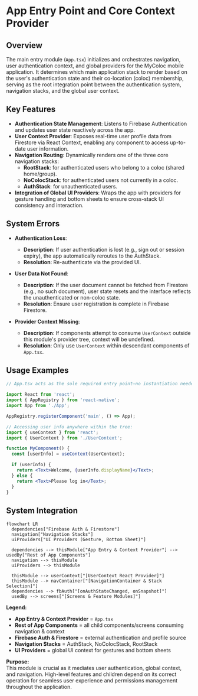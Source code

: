 # App Entry Point and Core Context Provider

## Overview
The main entry module (`App.tsx`) initializes and orchestrates navigation, user authentication context, and global providers for the MyColoc mobile application. It determines which main application stack to render based on the user's authentication state and their co-location (coloc) membership, serving as the root integration point between the authentication system, navigation stacks, and the global user context.

## Key Features

- **Authentication State Management**: Listens to Firebase Authentication and updates user state reactively across the app.
- **User Context Provider**: Exposes real-time user profile data from Firestore via React Context, enabling any component to access up-to-date user information.
- **Navigation Routing**: Dynamically renders one of the three core navigation stacks:
  - **RootStack**: for authenticated users who belong to a coloc (shared home/group).
  - **NoColocStack**: for authenticated users not currently in a coloc.
  - **AuthStack**: for unauthenticated users.
- **Integration of Global UI Providers**: Wraps the app with providers for gesture handling and bottom sheets to ensure cross-stack UI consistency and interaction.

## System Errors

- **Authentication Loss**:  
  - **Description**: If user authentication is lost (e.g., sign out or session expiry), the app automatically reroutes to the AuthStack.
  - **Resolution**: Re-authenticate via the provided UI.

- **User Data Not Found**:  
  - **Description**: If the user document cannot be fetched from Firestore (e.g., no such document), user state resets and the interface reflects the unauthenticated or non-coloc state.
  - **Resolution**: Ensure user registration is complete in Firebase Firestore.

- **Provider Context Missing**:  
  - **Description**: If components attempt to consume `UserContext` outside this module's provider tree, context will be undefined.
  - **Resolution**: Only use `UserContext` within descendant components of `App.tsx`.

## Usage Examples

```jsx
// App.tsx acts as the sole required entry point—no instantiation needed by consumers.

import React from 'react';
import { AppRegistry } from 'react-native';
import App from './App';

AppRegistry.registerComponent('main', () => App);

// Accessing user info anywhere within the tree:
import { useContext } from 'react';
import { UserContext } from './UserContext';

function MyComponent() {
  const [userInfo] = useContext(UserContext);

  if (userInfo) {
    return <Text>Welcome, {userInfo.displayName}</Text>;
  } else {
    return <Text>Please log in</Text>;
  }
}
```

## System Integration

```mermaid
flowchart LR
  dependencies["Firebase Auth & Firestore"]
  navigation["Navigation Stacks"]
  uiProviders["UI Providers (Gesture, Bottom Sheet)"]

  dependencies --> thisModule["App Entry & Context Provider"] --> usedBy["Rest of App Components"]
  navigation --> thisModule
  uiProviders --> thisModule

  thisModule --> userContext["[UserContext React Provider]"] 
  thisModule --> navContainer["[NavigationContainer & Stack Selection]"] 
  dependencies --> fbAuth["[onAuthStateChanged, onSnapshot]"]
  usedBy --> screens["[Screens & Feature Modules]"]
```

**Legend:**  
- **App Entry & Context Provider** = `App.tsx`
- **Rest of App Components** = all child components/screens consuming navigation & context  
- **Firebase Auth & Firestore** = external authentication and profile source  
- **Navigation Stacks** = AuthStack, NoColocStack, RootStack  
- **UI Providers** = global UI context for gestures and bottom sheets

**Purpose:**  
This module is crucial as it mediates user authentication, global context, and navigation. High-level features and children depend on its correct operation for seamless user experience and permissions management throughout the application.